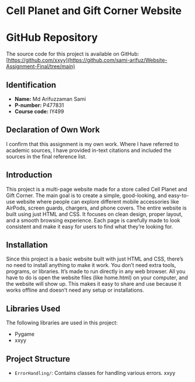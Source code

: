 # Cell Planet and Gift Corner Website

# GitHub Repository
The source code for this project is available on GitHub: [https://github.com/xxyy](https://github.com/sami-arifuz/Website-Assignment-Final/tree/main)

## Identification
- **Name:** Md Arifuzzaman Sami
- **P-number:** P477831
- **Course code:** IY499

## Declaration of Own Work
I confirm that this assignment is my own work.
Where I have referred to academic sources, I have provided in-text citations and included the sources in the final reference list.

## Introduction 
This project is a multi-page website made for a  store called Cell Planet and Gift Corner. The main goal is to create a simple, good-looking, and easy-to-use website where people can explore different mobile accessories like AirPods, screen guards, chargers, and phone covers. The entire website is built using just HTML and CSS. It focuses on clean design, proper layout, and a smooth browsing experience. Each page is carefully made to look consistent and make it easy for users to find what they’re looking for.

## Installation
Since this project is a basic website built with just HTML and CSS, there’s no need to install anything to make it work. You don’t need extra tools, programs, or libraries. It’s made to run directly in any web browser. All you have to do is open the website files (like home.html) on your computer, and the website will show up. This makes it easy to share and use because it works offline and doesn’t need any setup or installations.

## Libraries Used
The following libraries are used in this project:
- Pygame
- xxyy

## Project Structure
- `ErrorHandling/`: Contains classes for handling various errors.
xxyy


